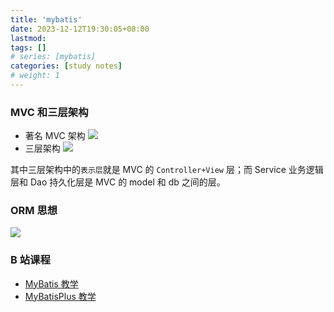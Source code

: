 ```yaml
---
title: 'mybatis'
date: 2023-12-12T19:30:05+08:00
lastmod:
tags: []
# series: [mybatis]
categories: [study notes]
# weight: 1
---
```


### MVC 和三层架构

- 著名 MVC 架构
  ![](https://cdn.jsdelivr.net/gh/yokiizx/picgo@main/img/202312121932695.png)
- 三层架构
  ![](https://cdn.jsdelivr.net/gh/yokiizx/picgo@main/img/202312122258621.png)

其中三层架构中的`表示层`就是 MVC 的 `Controller+View` 层；而 Service 业务逻辑层和 Dao 持久化层是 MVC 的 model 和 db 之间的层。

### ORM 思想

![](https://cdn.jsdelivr.net/gh/yokiizx/picgo@main/img/202312141810437.png)

### B 站课程

- [MyBatis 教学](https://www.bilibili.com/video/BV1JP4y1Z73S)
- [MyBatisPlus 教学](https://www.bilibili.com/video/BV1Xu411A7tL)
